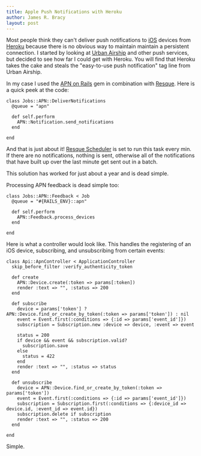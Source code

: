 ```yaml
---
title: Apple Push Notifications with Heroku
author: James R. Bracy
layout: post
---
```


Most people think they can't deliver push notifications to [iOS](http://www.apple.com/iphone/ios4/) devices from
[Heroku](http://www.heroku.com) because there is no obvious way to maintain maintain a persistent
connection. I started by looking at [Urban Airship](http://urbanairship.com/)
and other push services, but decided to see how far I could get with Heroku.
You will find that Heroku takes the cake and steals the "easy-to-use push
notification" tag line from Urban Airship.

In my case I used the [APN on Rails](https://github.com/PRX/apn_on_rails) gem
in combination with [Resque](https://github.com/defunkt/resque). Here is a quick
peek at the code:

    class Jobs::APN::DeliverNotifications
      @queue = "apn"

      def self.perform
        APN::Notification.send_notifications
      end

    end

And that is just about it! [Resque Scheduler](https://github.com/bvandenbos/resque-scheduler)
is set to run this task every min. If there are no notifications, nothing is
sent, otherwise all of the notifications that have built up over the last minute
get sent out in a batch.

This solution has worked for just about a year and is dead simple.

Processing APN feedback is dead simple too:

    class Jobs::APN::Feedback < Job
      @queue = "#{RAILS_ENV}::apn"
      
      def self.perform
        APN::Feedback.process_devices
      end
      
    end

Here is what a controller would look like. This handles the registering
of an iOS device, subscribing, and unsubscribing from certain events:
  
    class Api::ApnController < ApplicationController
      skip_before_filter :verify_authenticity_token

      def create
        APN::Device.create(:token => params[:token])
        render :text => "", :status => 200
      end

      def subscribe
        device = params['token'] ? APN::Device.find_or_create_by_token(:token => params['token']) : nil
        event = Event.first(:conditions => {:id => params['event_id']})
        subscription = Subscription.new :device => device, :event => event
      
        status = 200
        if device && event && subscription.valid?
          subscription.save
        else
          status = 422
        end
        render :text => "", :status => status
      end

      def unsubscribe
        device = APN::Device.find_or_create_by_token(:token => params['token'])
        event = Event.first(:conditions => {:id => params['event_id']})
        subscription = Subscription.first(:conditions => {:device_id => device.id, :event_id => event.id})
        subscription.delete if subscription
        render :text => "", :status => 200
      end

    end

Simple.
